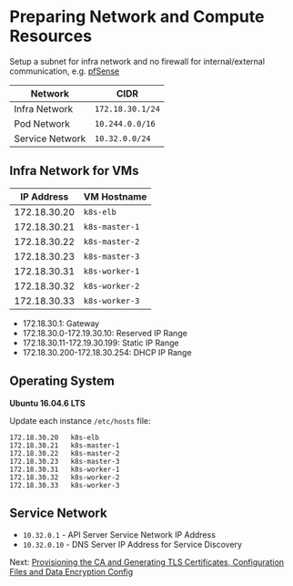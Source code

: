 # Preparing Network and Compute Resources

Setup a subnet for infra network and no firewall for internal/external communication, e.g. [pfSense](https://www.pfsense.org/)

|Network         |CIDR             |
|----------------|-----------------|
|Infra Network   |`172.18.30.1/24` |
|Pod Network     |`10.244.0.0/16`  |
|Service Network |`10.32.0.0/24`   |

## Infra Network for VMs

|IP Address      |VM Hostname    |
|----------------|---------------|
|172.18.30.20    |`k8s-elb`      |
|172.18.30.21    |`k8s-master-1` |
|172.18.30.22    |`k8s-master-2` |
|172.18.30.23    |`k8s-master-3` |
|172.18.30.31    |`k8s-worker-1` |
|172.18.30.32    |`k8s-worker-2` |
|172.18.30.33    |`k8s-worker-3` |

* 172.18.30.1: Gateway
* 172.18.30.0-172.19.30.10: Reserved IP Range
* 172.18.30.11-172.19.30.199: Static IP Range
* 172.18.30.200-172.18.30.254: DHCP IP Range

## Operating System

**Ubuntu 16.04.6 LTS**

Update each instance `/etc/hosts` file:

```
172.18.30.20   k8s-elb
172.18.30.21   k8s-master-1
172.18.30.22   k8s-master-2
172.18.30.23   k8s-master-3
172.18.30.31   k8s-worker-1
172.18.30.32   k8s-worker-2
172.18.30.33   k8s-worker-3
```

## Service Network

* `10.32.0.1` - API Server Service Network IP Address
* `10.32.0.10` - DNS Server IP Address for Service Discovery

Next: [Provisioning the CA and Generating TLS Certificates, Configuration Files and Data Encryption Config](02-provisioning-certs-config-encryption.md)
